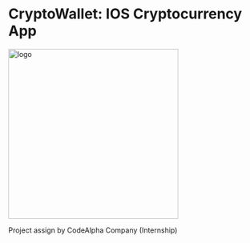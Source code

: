 <h1>CryptoWallet: IOS Cryptocurrency App</h1>

<img align="center" width="339" alt="logo" src="https://github.com/Saqibadnan0011/techLord.github.io/assets/79377722/eb0a24c3-a929-47ad-8d5d-7e9ba99ebca2">
<p>Project assign by CodeAlpha Company (Internship)</p>
 
